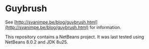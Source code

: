 # Guybrush

See [http://svanimpe.be/blog/guybrush.html](http://svanimpe.be/blog/guybrush.html) for information.

This repository contains a NetBeans project. It was last tested using NetBeans 8.0.2 and JDK 8u25.
